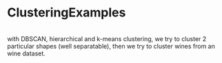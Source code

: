 # ClusteringExamples
<br/>
with DBSCAN, hierarchical and k-means clustering, we try to cluster 2 particular shapes (well separatable), then we try to cluster wines from an wine dataset.

